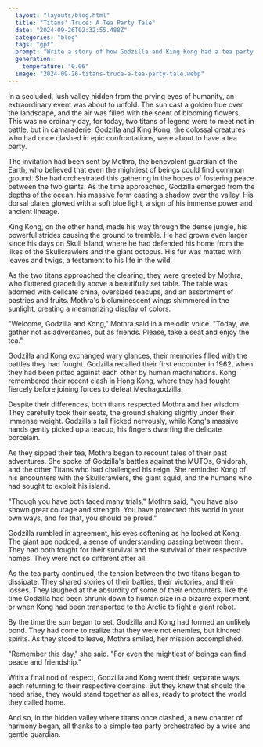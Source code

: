 ```yaml
---
  layout: "layouts/blog.html"
  title: "Titans' Truce: A Tea Party Tale"
  date: "2024-09-26T02:32:55.488Z"
  categories: "blog"
  tags: "gpt"
  prompt: "Write a story of how Godzilla and King Kong had a tea party.\r\n\r\nIt must have reference to all their movie's trivia."
  generation: 
    temperature: "0.06"
  image: "2024-09-26-titans-truce-a-tea-party-tale.webp"
---
```

In a secluded, lush valley hidden from the prying eyes of humanity, an extraordinary event was about to unfold. The sun cast a golden hue over the landscape, and the air was filled with the scent of blooming flowers. This was no ordinary day, for today, two titans of legend were to meet not in battle, but in camaraderie. Godzilla and King Kong, the colossal creatures who had once clashed in epic confrontations, were about to have a tea party.

The invitation had been sent by Mothra, the benevolent guardian of the Earth, who believed that even the mightiest of beings could find common ground. She had orchestrated this gathering in the hopes of fostering peace between the two giants. As the time approached, Godzilla emerged from the depths of the ocean, his massive form casting a shadow over the valley. His dorsal plates glowed with a soft blue light, a sign of his immense power and ancient lineage.

King Kong, on the other hand, made his way through the dense jungle, his powerful strides causing the ground to tremble. He had grown even larger since his days on Skull Island, where he had defended his home from the likes of the Skullcrawlers and the giant octopus. His fur was matted with leaves and twigs, a testament to his life in the wild.

As the two titans approached the clearing, they were greeted by Mothra, who fluttered gracefully above a beautifully set table. The table was adorned with delicate china, oversized teacups, and an assortment of pastries and fruits. Mothra's bioluminescent wings shimmered in the sunlight, creating a mesmerizing display of colors.

"Welcome, Godzilla and Kong," Mothra said in a melodic voice. "Today, we gather not as adversaries, but as friends. Please, take a seat and enjoy the tea."

Godzilla and Kong exchanged wary glances, their memories filled with the battles they had fought. Godzilla recalled their first encounter in 1962, when they had been pitted against each other by human machinations. Kong remembered their recent clash in Hong Kong, where they had fought fiercely before joining forces to defeat Mechagodzilla.

Despite their differences, both titans respected Mothra and her wisdom. They carefully took their seats, the ground shaking slightly under their immense weight. Godzilla's tail flicked nervously, while Kong's massive hands gently picked up a teacup, his fingers dwarfing the delicate porcelain.

As they sipped their tea, Mothra began to recount tales of their past adventures. She spoke of Godzilla's battles against the MUTOs, Ghidorah, and the other Titans who had challenged his reign. She reminded Kong of his encounters with the Skullcrawlers, the giant squid, and the humans who had sought to exploit his island.

"Though you have both faced many trials," Mothra said, "you have also shown great courage and strength. You have protected this world in your own ways, and for that, you should be proud."

Godzilla rumbled in agreement, his eyes softening as he looked at Kong. The giant ape nodded, a sense of understanding passing between them. They had both fought for their survival and the survival of their respective homes. They were not so different after all.

As the tea party continued, the tension between the two titans began to dissipate. They shared stories of their battles, their victories, and their losses. They laughed at the absurdity of some of their encounters, like the time Godzilla had been shrunk down to human size in a bizarre experiment, or when Kong had been transported to the Arctic to fight a giant robot.

By the time the sun began to set, Godzilla and Kong had formed an unlikely bond. They had come to realize that they were not enemies, but kindred spirits. As they stood to leave, Mothra smiled, her mission accomplished.

"Remember this day," she said. "For even the mightiest of beings can find peace and friendship."

With a final nod of respect, Godzilla and Kong went their separate ways, each returning to their respective domains. But they knew that should the need arise, they would stand together as allies, ready to protect the world they called home.

And so, in the hidden valley where titans once clashed, a new chapter of harmony began, all thanks to a simple tea party orchestrated by a wise and gentle guardian.
